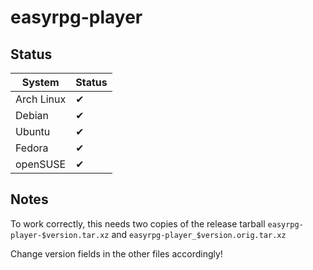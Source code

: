 
# easyrpg-player

## Status

System     | Status
-----------| ------
Arch Linux | ✔
Debian     | ✔
Ubuntu     | ✔
Fedora     | ✔
openSUSE   | ✔

## Notes

To work correctly, this needs two copies of the release tarball
`easyrpg-player-$version.tar.xz` and `easyrpg-player_$version.orig.tar.xz`

Change version fields in the other files accordingly!
